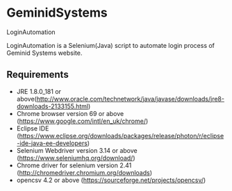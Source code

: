 # GeminidSystems
LoginAutomation

LoginAutomation is a Selenium(Java) script to automate login process of Geminid Systems website.

## Requirements
  
  - JRE 1.8.0_181 or above(http://www.oracle.com/technetwork/java/javase/downloads/jre8-downloads-2133155.html)
  - Chrome browser version 69 or above (https://www.google.com/intl/en_uk/chrome/)
  - Eclipse IDE (https://www.eclipse.org/downloads/packages/release/photon/r/eclipse-ide-java-ee-developers)
  - Selenium Webdriver version 3.14 or above (https://www.seleniumhq.org/download/)
  - Chrome driver for selenium version 2.41 (http://chromedriver.chromium.org/downloads)
  - opencsv 4.2 or above (https://sourceforge.net/projects/opencsv/)
  
